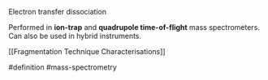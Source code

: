 Electron transfer dissociation

Performed in **ion-trap** and **quadrupole time-of-flight** mass spectrometers. Can also be used in hybrid instruments.

[[Fragmentation Technique Characterisations]]

#definition #mass-spectrometry 